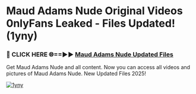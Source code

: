 # Maud Adams Nude Original Videos 0nlyFans Leaked - Files Updated! (1yny)

<h3>🔴 CLICK HERE 🌐==►► <a href="https://tinyurl.com/yrmya6cz" rel="nofollow">Maud Adams Nude Updated Files</a></h3>

Get Maud Adams Nude and all content. Now you can access all videos and pictures of Maud Adams Nude. New Updated Files 2025!

[![1yny](https://i.imgur.com/FMdXYCs.gif)](https://tinyurl.com/yrmya6cz)
